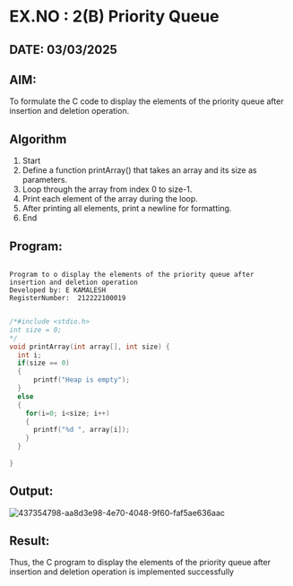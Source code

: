 # EX.NO : 2(B) Priority Queue
## DATE: 03/03/2025
## AIM:
To formulate the C code to display the elements of the priority queue after insertion and deletion operation.

## Algorithm
1. Start 
2. Define a function printArray() that takes an array and its size as parameters. 
3. Loop through the array from index 0 to size-1. 
4. Print each element of the array during the loop. 
5. After printing all elements, print a newline for formatting. 
6. End    

## Program:
```

Program to o display the elements of the priority queue after insertion and deletion operation
Developed by: E KAMALESH
RegisterNumber:  212222100019

```
```c

/*#include <stdio.h>
int size = 0;
*/
void printArray(int array[], int size) {
  int i;
  if(size == 0)
  {
      printf("Heap is empty");
  }
  else
  {
    for(i=0; i<size; i++)
    {
      printf("%d ", array[i]);
    }
  }
  
}

```
## Output:
![437354798-aa8d3e98-4e70-4048-9f60-faf5ae636aac](https://github.com/user-attachments/assets/f435b5e3-989d-4900-95ba-bf943148d373)


## Result:
Thus, the C program to display the elements of the priority queue after insertion and deletion operation is implemented successfully
